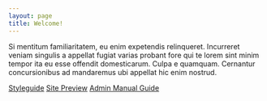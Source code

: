 ```yaml
---
layout: page
title: Welcome!
---
```


<p class="lead">
Si mentitum familiaritatem, eu enim expetendis relinqueret. Incurreret veniam
singulis a appellat fugiat varias probant fore qui te lorem sint minim tempor
ita eu esse offendit domesticarum. Culpa e quamquam. Cernantur concursionibus ad
mandaremus ubi appellat hic enim nostrud.
</p>

<nav class="front-nav">
  <a class="btn btn-outline" title="Styleguide" href="{{ site.baseurl }}/styleguide/logo/">Styleguide</a>
  <a class="btn btn-outline" title="Mockup Preview" href="{{ site.baseurl }}/preview/front">Site Preview</a>
  <a class="btn btn-outline" title="NEEDFIX" href="{{ site.baseurl }}/NEEDFIX">Admin Manual Guide</a>
</nav>

